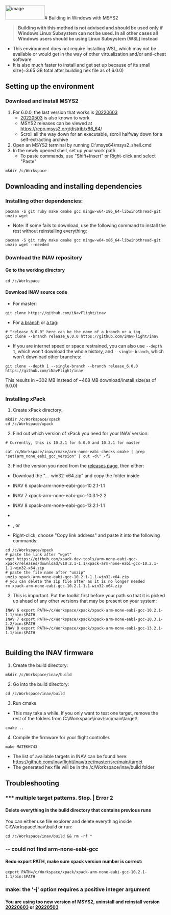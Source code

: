 <img width="123" height="45" alt="image" src="https://github.com/user-attachments/assets/0c0b5d32-4cdb-4d3a-a550-b8c5eb8fc255" /># Building in Windows with MSYS2

> **Building with this method is not advised and should be used only if Windows Linux Subsystem can not be used. In all other cases all Windows users should be using Linux Subsystem (WSL) instead**

- This environment does not require installing WSL, which may not be available or would get in the way of other virtualization and/or anti-cheat software
- It is also much faster to install and get set up because of its small size(~3.65 GB total after building hex file as of 6.0.0)
## Setting up the environment
### Download and install MSYS2
1. For 6.0.0, the last version that works is [20220603](https://repo.msys2.org/distrib/x86_64/msys2-x86_64-20220603.exe)
    - [20220503](https://repo.msys2.org/distrib/x86_64/msys2-x86_64-20220503.exe) is also known to work
    - MSYS2 releases can be viewed at https://repo.msys2.org/distrib/x86_64/
    - Scroll all the way down for an executable, scroll halfway down for a self-extracting archive
1. Open an MSYS2 terminal by running C:\msys64\msys2_shell.cmd
1. In the newly opened shell, set up your work path
    - To paste commands, use "Shift+Insert" or Right-click and select "Paste"
```
mkdir /c/Workspace
```
## Downloading and installing dependencies
### Installing other dependencies:
```
pacman -S git ruby make cmake gcc mingw-w64-x86_64-libwinpthread-git unzip wget
```
- Note: If some fails to download, use the following command to install the rest without reinstalling everything:
```
pacman -S git ruby make cmake gcc mingw-w64-x86_64-libwinpthread-git unzip wget --needed
```
### Download the INAV repository
#### Go to the working directory
```
cd /c/Workspace
```
#### Download INAV source code
- For master:
```
git clone https://github.com/iNavFlight/inav
```
- For [a branch](https://github.com/iNavFlight/inav/branches) or [a tag](https://github.com/iNavFlight/inav/tags): 
```
# "release_6.0.0" here can be the name of a branch or a tag 
git clone --branch release_6.0.0 https://github.com/iNavFlight/inav
```
- If you are internet speed or space restrained, you can also use `--depth 1`, which won't download the whole history, and `--single-branch`, which won't download other branches:
```
git clone --depth 1 --single-branch --branch release_6.0.0 https://github.com/iNavFlight/inav
```
This results in ~302 MB instead of ~468 MB download/install size(as of 6.0.0)
### Installing xPack 
1. Create xPack directory:
```
mkdir /c/Workspace/xpack
cd /c/Workspace/xpack
```
2. Find out which version of xPack you need for your INAV version:
```
# Currently, this is 10.2.1 for 6.0.0 and 10.3.1 for master

cat /c/Workspace/inav/cmake/arm-none-eabi-checks.cmake | grep "set(arm_none_eabi_gcc_version" | cut -d\" -f2
```
3. Find the version you need from the [releases page](https://github.com/xpack-dev-tools/arm-none-eabi-gcc-xpack/releases/), then either:
- Download the "...-win32-x64.zip" and copy the folder inside
  
- INAV 6 xpack-arm-none-eabi-gcc-10.2.1-1.1
- INAV 7 xpack-arm-none-eabi-gcc-10.3.1-2.2
- INAV 8 xpack-arm-none-eabi-gcc-13.2.1-1.1
-
- , or
- Right-click, choose "Copy link address" and paste it into the following commands:
```
cd /c/Workspace/xpack
# paste the link after "wget"
wget https://github.com/xpack-dev-tools/arm-none-eabi-gcc-xpack/releases/download/v10.2.1-1.1/xpack-arm-none-eabi-gcc-10.2.1-1.1-win32-x64.zip
# paste the file name after "unzip"
unzip xpack-arm-none-eabi-gcc-10.2.1-1.1-win32-x64.zip
# you can delete the zip file after as it is no longer needed
rm xpack-arm-none-eabi-gcc-10.2.1-1.1-win32-x64.zip
```
3. This is important. Put the toolkit first before your path so that it is picked up ahead of any other versions that may be present on your system:
```
INAV 6 export PATH=/c/Workspace/xpack/xpack-arm-none-eabi-gcc-10.2.1-1.1/bin:$PATH
INAV 7 export PATH=/c/Workspace/xpack/xpack-arm-none-eabi-gcc-10.3.1-2.2/bin:$PATH
INAV 8 export PATH=/c/Workspace/xpack/xpack-arm-none-eabi-gcc-13.2.1-1.1/bin:$PATH


```
## Building the INAV firmware
1. Create the build directory:
```
mkdir /c/Workspace/inav/build
```
2. Go into the build directory:
```
cd /c/Workspace/inav/build
```
3. Run cmake
- This may take a while. If you only want to test one target, remove the rest of the folders from C:\Workspace\inav\src\main\target\
```
cmake ..
```
4. Compile the firmware for your flight controller.
```
make MATEKH743
```
- The list of available targets in INAV can be found here: https://github.com/inavflight/inav/tree/master/src/main/target
- The generated hex file will be in the /c/Workspace/inav/build folder
## Troubleshooting
### *** multiple target patterns.  Stop. | Error 2
#### Delete everything in the build directory that contains previous runs
You can either use file explorer and delete everything inside C:\Workspace\inav\build
or run:
```
cd /c/Workspace/inav/build && rm -rf *
```
### -- could not find arm-none-eabi-gcc
#### Redo export PATH, make sure xpack version number is correct:
```
export PATH=/c/Workspace/xpack/xpack-arm-none-eabi-gcc-10.2.1-1.1/bin:$PATH
```
### make: the '-j' option requires a positive integer argument
#### You are using too new version of MSYS2, uninstall and reinstall version [20220603](https://repo.msys2.org/distrib/x86_64/msys2-x86_64-20220603.exe) or [20220503](https://repo.msys2.org/distrib/x86_64/msys2-x86_64-20220503.exe)
